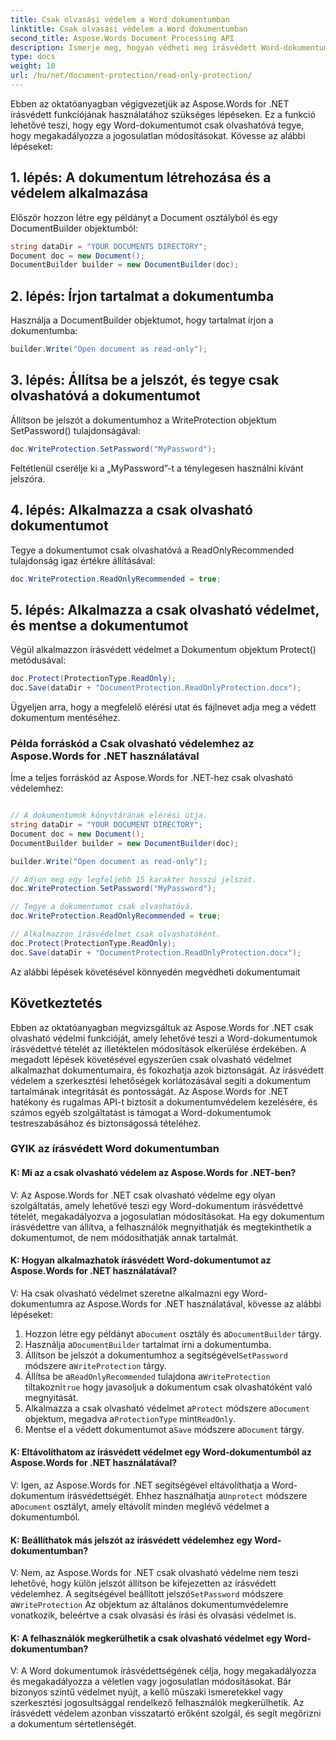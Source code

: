 ```yaml
---
title: Csak olvasási védelem a Word dokumentumban
linktitle: Csak olvasási védelem a Word dokumentumban
second_title: Aspose.Words Document Processing API
description: Ismerje meg, hogyan védheti meg írásvédett Word-dokumentumait az Aspose.Words for .NET segítségével.
type: docs
weight: 10
url: /hu/net/document-protection/read-only-protection/
---
```

Ebben az oktatóanyagban végigvezetjük az Aspose.Words for .NET írásvédett funkciójának használatához szükséges lépéseken. Ez a funkció lehetővé teszi, hogy egy Word-dokumentumot csak olvashatóvá tegye, hogy megakadályozza a jogosulatlan módosításokat. Kövesse az alábbi lépéseket:

## 1. lépés: A dokumentum létrehozása és a védelem alkalmazása

Először hozzon létre egy példányt a Document osztályból és egy DocumentBuilder objektumból:

```csharp
string dataDir = "YOUR DOCUMENTS DIRECTORY";
Document doc = new Document();
DocumentBuilder builder = new DocumentBuilder(doc);
```

## 2. lépés: Írjon tartalmat a dokumentumba
Használja a DocumentBuilder objektumot, hogy tartalmat írjon a dokumentumba:

```csharp
builder.Write("Open document as read-only");
```

## 3. lépés: Állítsa be a jelszót, és tegye csak olvashatóvá a dokumentumot

Állítson be jelszót a dokumentumhoz a WriteProtection objektum SetPassword() tulajdonságával:

```csharp
doc.WriteProtection.SetPassword("MyPassword");
```

Feltétlenül cserélje ki a „MyPassword”-t a ténylegesen használni kívánt jelszóra.

## 4. lépés: Alkalmazza a csak olvasható dokumentumot

Tegye a dokumentumot csak olvashatóvá a ReadOnlyRecommended tulajdonság igaz értékre állításával:

```csharp
doc.WriteProtection.ReadOnlyRecommended = true;
```

## 5. lépés: Alkalmazza a csak olvasható védelmet, és mentse a dokumentumot

Végül alkalmazzon írásvédett védelmet a Dokumentum objektum Protect() metódusával:

```csharp
doc.Protect(ProtectionType.ReadOnly);
doc.Save(dataDir + "DocumentProtection.ReadOnlyProtection.docx");
```

Ügyeljen arra, hogy a megfelelő elérési utat és fájlnevet adja meg a védett dokumentum mentéséhez.

### Példa forráskód a Csak olvasható védelemhez az Aspose.Words for .NET használatával

Íme a teljes forráskód az Aspose.Words for .NET-hez csak olvasható védelemhez:

```csharp

// A dokumentumok könyvtárának elérési útja.
string dataDir = "YOUR DOCUMENT DIRECTORY";
Document doc = new Document();
DocumentBuilder builder = new DocumentBuilder(doc);

builder.Write("Open document as read-only");

// Adjon meg egy legfeljebb 15 karakter hosszú jelszót.
doc.WriteProtection.SetPassword("MyPassword");

// Tegye a dokumentumot csak olvashatóvá.
doc.WriteProtection.ReadOnlyRecommended = true;

// Alkalmazzon írásvédelmet csak olvashatóként.
doc.Protect(ProtectionType.ReadOnly);
doc.Save(dataDir + "DocumentProtection.ReadOnlyProtection.docx");

```

Az alábbi lépések követésével könnyedén megvédheti dokumentumait

## Következtetés

Ebben az oktatóanyagban megvizsgáltuk az Aspose.Words for .NET csak olvasható védelmi funkcióját, amely lehetővé teszi a Word-dokumentumok írásvédettvé tételét az illetéktelen módosítások elkerülése érdekében. A megadott lépések követésével egyszerűen csak olvasható védelmet alkalmazhat dokumentumaira, és fokozhatja azok biztonságát. Az írásvédett védelem a szerkesztési lehetőségek korlátozásával segíti a dokumentum tartalmának integritását és pontosságát. Az Aspose.Words for .NET hatékony és rugalmas API-t biztosít a dokumentumvédelem kezelésére, és számos egyéb szolgáltatást is támogat a Word-dokumentumok testreszabásához és biztonságossá tételéhez.

### GYIK az írásvédett Word dokumentumban

#### K: Mi az a csak olvasható védelem az Aspose.Words for .NET-ben?

V: Az Aspose.Words for .NET csak olvasható védelme egy olyan szolgáltatás, amely lehetővé teszi egy Word-dokumentum írásvédettvé tételét, megakadályozva a jogosulatlan módosításokat. Ha egy dokumentum írásvédettre van állítva, a felhasználók megnyithatják és megtekinthetik a dokumentumot, de nem módosíthatják annak tartalmát.

#### K: Hogyan alkalmazhatok írásvédett Word-dokumentumot az Aspose.Words for .NET használatával?

V: Ha csak olvasható védelmet szeretne alkalmazni egy Word-dokumentumra az Aspose.Words for .NET használatával, kövesse az alábbi lépéseket:
1.  Hozzon létre egy példányt a`Document` osztály és a`DocumentBuilder` tárgy.
2.  Használja a`DocumentBuilder` tartalmat írni a dokumentumba.
3.  Állítson be jelszót a dokumentumhoz a segítségével`SetPassword` módszere a`WriteProtection` tárgy.
4.  Állítsa be a`ReadOnlyRecommended` tulajdona a`WriteProtection` tiltakozni`true` hogy javasoljuk a dokumentum csak olvashatóként való megnyitását.
5.  Alkalmazza a csak olvasható védelmet a`Protect` módszere a`Document` objektum, megadva a`ProtectionType` mint`ReadOnly`.
6.  Mentse el a védett dokumentumot a`Save` módszere a`Document` tárgy.

#### K: Eltávolíthatom az írásvédett védelmet egy Word-dokumentumból az Aspose.Words for .NET használatával?

V: Igen, az Aspose.Words for .NET segítségével eltávolíthatja a Word-dokumentum írásvédettségét. Ehhez használhatja a`Unprotect` módszere a`Document` osztályt, amely eltávolít minden meglévő védelmet a dokumentumból.

#### K: Beállíthatok más jelszót az írásvédett védelemhez egy Word-dokumentumban?

 V: Nem, az Aspose.Words for .NET csak olvasható védelme nem teszi lehetővé, hogy külön jelszót állítson be kifejezetten az írásvédett védelemhez. A segítségével beállított jelszó`SetPassword` módszere a`WriteProtection` Az objektum az általános dokumentumvédelemre vonatkozik, beleértve a csak olvasási és írási és olvasási védelmet is.

#### K: A felhasználók megkerülhetik a csak olvasható védelmet egy Word-dokumentumban?

V: A Word dokumentumok írásvédettségének célja, hogy megakadályozza és megakadályozza a véletlen vagy jogosulatlan módosításokat. Bár bizonyos szintű védelmet nyújt, a kellő műszaki ismeretekkel vagy szerkesztési jogosultsággal rendelkező felhasználók megkerülhetik. Az írásvédett védelem azonban visszatartó erőként szolgál, és segít megőrizni a dokumentum sértetlenségét.